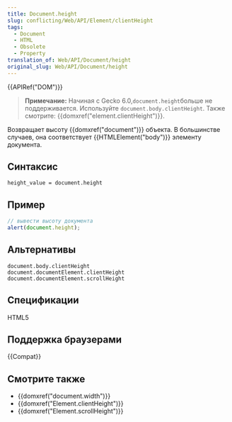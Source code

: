 ```yaml
---
title: Document.height
slug: conflicting/Web/API/Element/clientHeight
tags:
  - Document
  - HTML
  - Obsolete
  - Property
translation_of: Web/API/Document/height
original_slug: Web/API/Document/height
---
```


{{APIRef("DOM")}}

> **Примечание:** Начиная с Gecko 6.0,` document.height `больше не поддерживается. Используйте `document.body.clientHeight`. Также смотрите: {{domxref("element.clientHeight")}}.

Возвращает высоту {{domxref("document")}} объекта. В большинстве случаев, она соответствует {{HTMLElement("body")}} элементу документа.

## Синтаксис

```
height_value = document.height
```

## Пример

```js
// вывести высоту документа
alert(document.height);
```

## Альтернативы

```
document.body.clientHeight
document.documentElement.clientHeight
document.documentElement.scrollHeight
```

## Спецификации

HTML5

## Поддержка браузерами

{{Compat}}

## Смотрите также

- {{domxref("document.width")}}
- {{domxref("Element.clientHeight")}}
- {{domxref("Element.scrollHeight")}}

